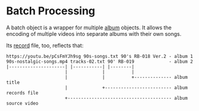 # Batch Processing

A batch object is a wrapper for multiple [album](./album.md) objects. It allows the encoding of multiple videos into separate albums with their own songs.

Its [record](./record.md) file, too, reflects that:

```
https://youtu.be/pCsFmYJh9sg 90s-songs.txt 90's RB-018 Ver.2 - album 1
90s-nostalgic-songs.mp4 tracks-02.txt 90' RB-019             - album 2
|---------------------| |-----------| |--------|
                      |             |          |
                      |             |          +-------------- album title
                      |             +------------------------- album records file
                      +--------------------------------------- album source video
```